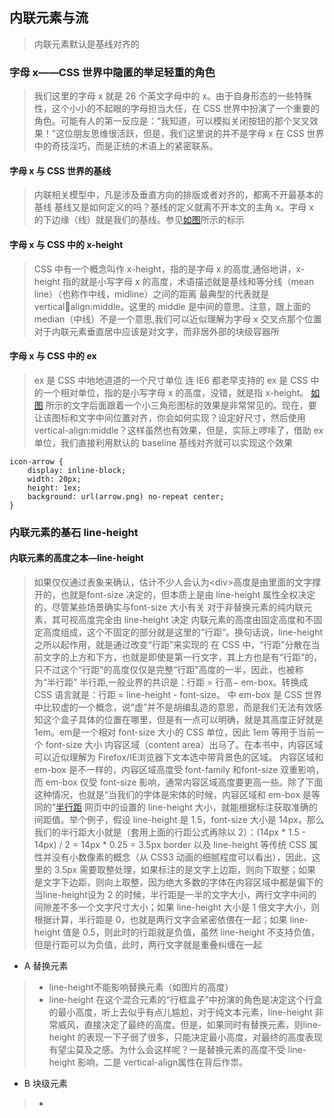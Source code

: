 ## 内联元素与流
> 内联元素默认是基线对齐的
### 字母 x——CSS 世界中隐匿的举足轻重的角色
> 我们这里的字母 x 就是 26 个英文字母中的 x。由于自身形态的一些特殊性，这个小小的不起眼的字母担当大任，在 CSS 世界中扮演了一个重要的角色。可能有人的第一反应是：“我知道，可以模拟关闭按钮的那个叉叉效果！”这位朋友思维很活跃，但是，我们这里说的并不是字母 x 在 CSS 世界中的奇技淫巧，而是正统的术语上的紧密联系。

#### 字母 x 与 CSS 世界的基线
> 内联相关模型中，凡是涉及垂直方向的排版或者对齐的，都离不开最基本的基线
> 基线又是如何定义的吗？基线的定义就离不开本文的主角 x。字母 x 的下边缘（线）就是我们的基线。参见[如图](http://ww1.sinaimg.cn/large/0060ZzrAgy1g7tzjryecnj30cd05nq35.jpg)所示的标示

#### 字母 x 与 CSS 中的 x-height
> CSS 中有一个概念叫作 x-height，指的是字母 x 的高度,通俗地讲，x-height 指的就是小写字母 x 的高度，术语描述就是基线和等分线（mean line）（也称作中线，midline）之间的距离
> 最典型的代表就是 verticalalign:middle。这里的 middle 是中间的意思。注意，跟上面的 median（中线）不是一个意思,我们可以近似理解为字母 x 交叉点那个位置
> 对于内联元素垂直居中应该是对文字，而非居外部的块级容器所

#### 字母 x 与 CSS 中的 ex
> ex 是 CSS 中地地道道的一个尺寸单位
> 连 IE6 都老早支持的 ex 是 CSS 中的一个相对单位，指的是小写字母 x 的高度，没错，就是指 x-height。
>  [如图](http://ww1.sinaimg.cn/large/0060ZzrAgy1g7u0iwr069j3048019743.jpg) 所示的文字后面跟着一个小三角形图标的效果是非常常见的。现在，要让该图标和文字中间位置对齐，你会如何实现？设定好尺寸，然后使用 vertical-align:middle？这样虽然也有效果，但是，实际上啰嗦了，借助 ex 单位，我们直接利用默认的 baseline 基线对齐就可以实现这个效果

    icon-arrow { 
        display: inline-block; 
        width: 20px; 
        height: 1ex; 
        background: url(arrow.png) no-repeat center; 
    }

### 内联元素的基石 line-height
#### 内联元素的高度之本—line-height
> 如果仅仅通过表象来确认，估计不少人会认为\<div>高度是由里面的文字撑开的，也就是font-size 决定的，但本质上是由 line-height 属性全权决定的，尽管某些场景确实与font-size 大小有关
> 对于非替换元素的纯内联元素，其可视高度完全由 line-height 决定
> 内联元素的高度由固定高度和不固定高度组成，这个不固定的部分就是这里的“行距”。换句话说，line-height 之所以起作用，就是通过改变“行距”来实现的
> 在 CSS 中，“行距”分散在当前文字的上方和下方，也就是即使是第一行文字，其上方也是有“行距”的，只不过这个“行距”的高度仅仅是完整“行距”高度的一半，因此，也被称为“半行距”
> 半行距,一般业界的共识是：行距 = 行高− em-box。转换成 CSS 语言就是：行距 = line-height - font-size。
> 中 em-box 是 CSS 世界中比较虚的一个概念，说“虚”并不是胡编乱造的意思，而是我们无法有效感知这个盒子具体的位置在哪里，但是有一点可以明确，就是其高度正好就是 1em。em是一个相对 font-size 大小的 CSS 单位，因此 1em 等用于当前一个 font-size 大小
> 内容区域（content area）出马了。在本书中，内容区域可以近似理解为 Firefox/IE浏览器下文本选中带背景色的区域。
> 内容区域和 em-box 是不一样的，内容区域高度受 font-family 和font-size 双重影响，而 em-box 仅受 font-size 影响，通常内容区域高度要更高一些。除了下面这种情况，也就是“当我们的字体是宋体的时候，内容区域和 em-box 是等同的”[半行距](http://ww1.sinaimg.cn/large/0060ZzrAgy1g7u0zwxku1j30df064gmc.jpg)
> 网页中的设置的 line-height 大小，就能根据标注获取准确的间距值。举个例子，假设 line-height 是 1.5，font-size 大小是 14px，那么我们的半行距大小就是（套用上面的行距公式再除以 2）：(14px * 1.5 - 14px) / 2 = 14px * 0.25 = 3.5px
> border 以及 line-height 等传统 CSS 属性并没有小数像素的概念（从 CSS3 动画的细腻程度可以看出），因此，这里的 3.5px 需要取整处理，如果标注的是文字上边距，则向下取整；如果是文字下边距，则向上取整，因为绝大多数的字体在内容区域中都是偏下的
> 当line-height设为 2 的时候，半行距是一半的文字大小，两行文字中间的间隙差不多一个文字尺寸大小；如果 line-height 大小是 1 倍文字大小，则根据计算，半行距是 0，也就是两行文字会紧密依偎在一起；如果 line-height 值是 0.5，则此时的行距就是负值，虽然 line-height 不支持负值，但是行距可以为负值，此时，两行文字就是重叠纠缠在一起
+ A 替换元素
> + line-height不能影响替换元素（如图片的高度）
> + line-height 在这个混合元素的“行框盒子”中扮演的角色是决定这个行盒的最小高度，听上去似乎有点儿尴尬，对于纯文本元素，line-height 非常威风，直接决定了最终的高度。但是，如果同时有替换元素，则line-height 的表现一下子弱了很多，只能决定最小高度，对最终的高度表现有望尘莫及之感。为什么会这样呢？一是替换元素的高度不受 line-height 影响，二是 vertical-align属性在背后作祟。
+ B 块级元素
> + 